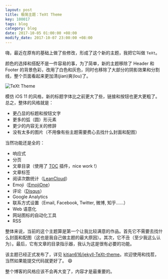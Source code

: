 ```yaml
---
layout: post
title: 极简主题：TeXt Theme
key: 100017
tags: blog
category: blog
date: 2017-10-05 01:00:00 +08:00
modify_date: 2017-10-07 23:00:00 +08:00
---
```


嗨，最近在原有的基础上做了些修改，形成了这个新的主题，我把它叫做 `TeXt`。

颜色的选择和搭配不是一件容易的事，为了简单，新的主题移除了 Header 和 Footer 的背景色彩，改用了白色和灰色，同时也移除了大部分的阴影效果和分割线，整个页面看起来更加清(jian)爽(lou)了。

![TeXt Theme](https://wx1.sinaimg.cn/large/73bd9e13ly1fk7dohjut0j21kw0zb114.jpg)

模仿 iOS 11 的风格，新的标题字体比之前更大了些，链接和按钮也更大更粗了。总之，整体的风格就是：

- 更凸显的标题和按钮文字
- 更多的弧（圆）形元素
- 更少的内容无关的修辞
- 没有太多的图片（不用像有些主题需要费心去找什么封面和配图）

<!--more-->

当然功能还是全的：

- 响应式
- 分页
- 文章目录（使用了 [TOC](http://projects.jga.me/toc/) 插件，nice work !）
- 文章标签
- 阅读次数统计（[LeanCloud](https://leancloud.cn/)）
- Emoji（[EmojiOne](https://www.emojione.com/)）
- 评论（[Disqus](https://disqus.com/)）
- Google Analytics
- 联系方式设置（Email, Facebook, Twitter, 微博, 知乎……）
- Web 语意化
- 网站图标的自动化工具
- RSS

整体来说，当前的这个主题算是第一个让我比较满意的作品。首先它不需要去找什么封面和配图（这也是我自己做主题的最大原因）。其次，它不丑（至少我这么认为）。最后，它有文章的目录指示器，我认为这是很有必要的功能。

该主题已经正式发布了，详见 [kitian616/jekyll-TeXt-theme](https://github.com/kitian616/jekyll-TeXt-theme)。欢迎使用和找茬，当然如果能提交代码就更好了。 :smile:

整个博客的风格应该不会再大变了，内容才是最重要的。